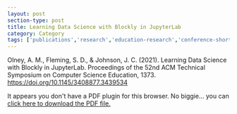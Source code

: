 ```yaml
---
layout: post
section-type: post
title: Learning Data Science with Blockly in JupyterLab
category: Category
tags: ['publications','research','education-research','conference-short','datawhys','data-science','programming','ldi','blocks']
---
```


Olney, A. M., Fleming, S. D., & Johnson, J. C. (2021). Learning Data Science with Blockly in JupyterLab. Proceedings of the 52nd ACM Technical Symposium on Computer Science Education, 1373. https://doi.org/10.1145/3408877.3439534

<object data="https://blogs.memphis.edu/aolney/files/2021/03/2021-olney-sigcse-camera-ready.pdf" type="application/pdf" width="100%" height="600px">
 
  <p>It appears you don't have a PDF plugin for this browser.
  No biggie... you can <a href="https://blogs.memphis.edu/aolney/files/2021/03/2021-olney-sigcse-camera-ready.pdf">click here to
  download the PDF file.</a></p>
  
</object>
